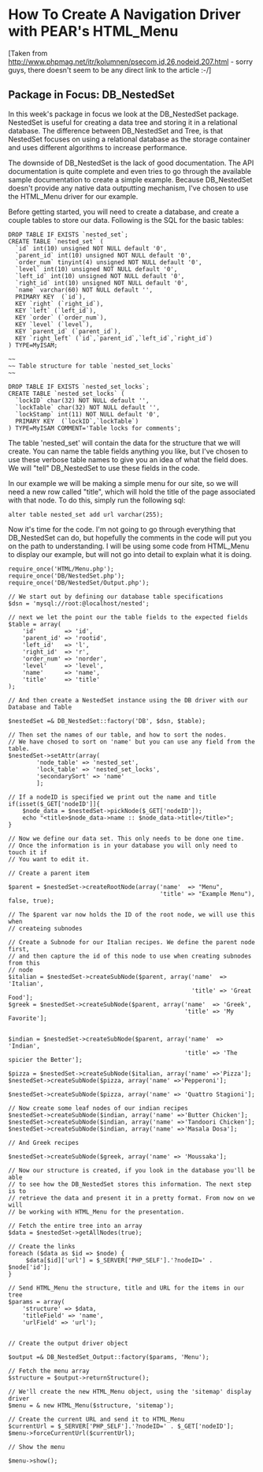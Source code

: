 <!-- Name: Howto/Navigation/HtmlMenu -->
<!-- Version: 2 -->
<!-- Last-Modified: 2006/03/02 12:16:14 -->
<!-- Author: demian -->
# How To Create A Navigation Driver with PEAR's HTML_Menu

[Taken from http://www.phpmag.net/itr/kolumnen/psecom,id,26,nodeid,207.html - sorry guys, there doesn't seem to be any direct link to the article :-/]

## Package in Focus: DB_NestedSet

In this week's package in focus we look at the DB_NestedSet package. NestedSet is useful for creating a data tree and storing it in a relational database. The difference between DB_NestedSet and Tree, is that NestedSet focuses on using a relational database as the storage container and uses different algorithms to increase performance.

The downside of DB_NestedSet is the lack of good documentation. The API documentation is quite complete and even tries to go through the available sample documentation to create a simple example. Because DB_NestedSet doesn't provide any native data outputting mechanism, I've chosen to use the HTML_Menu driver for our example.

Before getting started, you will need to create a database, and create a couple tables to store our data. Following is the SQL for the basic tables: 


    DROP TABLE IF EXISTS `nested_set`;
    CREATE TABLE `nested_set` (
      `id` int(10) unsigned NOT NULL default '0',
      `parent_id` int(10) unsigned NOT NULL default '0',
      `order_num` tinyint(4) unsigned NOT NULL default '0',
      `level` int(10) unsigned NOT NULL default '0',
      `left_id` int(10) unsigned NOT NULL default '0',
      `right_id` int(10) unsigned NOT NULL default '0',
      `name` varchar(60) NOT NULL default '',
      PRIMARY KEY  (`id`),
      KEY `right` (`right_id`),
      KEY `left` (`left_id`),
      KEY `order` (`order_num`),
      KEY `level` (`level`),
      KEY `parent_id` (`parent_id`),
      KEY `right_left` (`id`,`parent_id`,`left_id`,`right_id`)
    ) TYPE=MyISAM;
    
    ~~
    ~~ Table structure for table `nested_set_locks`
    ~~
    
    DROP TABLE IF EXISTS `nested_set_locks`;
    CREATE TABLE `nested_set_locks` (
      `lockID` char(32) NOT NULL default '',
      `lockTable` char(32) NOT NULL default '',
      `lockStamp` int(11) NOT NULL default '0',
      PRIMARY KEY  (`lockID`,`lockTable`)
    ) TYPE=MyISAM COMMENT='Table locks for comments';

The table 'nested_set' will contain the data for the structure that we will create. You can name the table fields anything you like, but I've chosen to use these verbose table names to give you an idea of what the field does. We will "tell" DB_NestedSet to use these fields in the code.

In our example we will be making a simple menu for our site, so we will need a new row called "title", which will hold the title of the page associated with that node. To do this, simply run the following sql: 


    alter table nested_set add url varchar(255);

Now it's time for the code. I'm not going to go through everything that DB_NestedSet can do, but hopefully the comments in the code will put you on the path to understanding. I will be using some code from HTML_Menu to display our example, but will not go into detail to explain what it is doing.


    require_once('HTML/Menu.php');
    require_once('DB/NestedSet.php');
    require_once('DB/NestedSet/Output.php');
    
    // We start out by defining our database table specifications
    $dsn = 'mysql://root:@localhost/nested';
    
    // next we let the point our the table fields to the expected fields
    $table = array(
        'id'        => 'id',
        'parent_id' => 'rootid',
        'left_id'   => 'l',
        'right_id'  => 'r',
        'order_num' => 'norder',
        'level'     => 'level',
        'name'      => 'name',
        'title'     => 'title'
    );
    
    // And then create a NestedSet instance using the DB driver with our Database and Table
    
    $nestedSet =& DB_NestedSet::factory('DB', $dsn, $table); 
    
    // Then set the names of our table, and how to sort the nodes.
    // We have chosed to sort on 'name' but you can use any field from the table.
    $nestedSet->setAttr(array(
            'node_table' => 'nested_set', 
            'lock_table' => 'nested_set_locks', 
            'secondarySort' => 'name'
            ];
            
    // If a nodeID is specified we print out the name and title
    if(isset($_GET['nodeID']]{
        $node_data = $nestedSet->pickNode($_GET['nodeID']);
        echo "<title>$node_data->name :: $node_data->title</title>";
    }
    
    // Now we define our data set. This only needs to be done one time.
    // Once the information is in your database you will only need to touch it if
    // You want to edit it.
    
    // Create a parent item
    
    $parent = $nestedSet->createRootNode(array('name'  => "Menu",
                                               'title' => "Example Menu"), false, true);
    
    // The $parent var now holds the ID of the root node, we will use this when 
    // createing subnodes
    
    // Create a Subnode for our Italian recipes. We define the parent node first,
    // and then capture the id of this node to use when creating subnodes from this
    // node
    $italian = $nestedSet->createSubNode($parent, array('name'  => 'Italian',
                                                        'title' => 'Great Food'];                                                      
    $greek = $nestedSet->createSubNode($parent, array('name'  => 'Greek',
                                                      'title' => 'My Favorite'];
                                                          
    
    $indian = $nestedSet->createSubNode($parent, array('name'  => 'Indian', 
                                                      'title' => 'The spicier the Better'];
          
    $pizza = $nestedSet->createSubNode($italian, array('name' =>'Pizza'];
    $nestedSet->createSubNode($pizza, array('name' =>'Pepperoni'];
    
    $nestedSet->createSubNode($pizza, array('name' => 'Quattro Stagioni'];    
        
    // Now create some leaf nodes of our indian recipes
    $nestedSet->createSubNode($indian, array('name' =>'Butter Chicken'];
    $nestedSet->createSubNode($indian, array('name' =>'Tandoori Chicken'];
    $nestedSet->createSubNode($indian, array('name' =>'Masala Dosa'];
    
    // And Greek recipes
    
    $nestedSet->createSubNode($greek, array('name' => 'Moussaka'];
    
    // Now our structure is created, if you look in the database you'll be able
    // to see how the DB_NestedSet stores this information. The next step is to
    // retrieve the data and present it in a pretty format. From now on we will 
    // be working with HTML_Menu for the presentation.
    
    // Fetch the entire tree into an array
    $data = $nestedSet->getAllNodes(true);
    
    // Create the links
    foreach ($data as $id => $node) {
         $data[$id]['url'] = $_SERVER['PHP_SELF'].'?nodeID=' . $node['id'];
    }
    
    // Send HTML_Menu the structure, title and URL for the items in our tree
    $params = array(
        'structure' => $data,
        'titleField' => 'name',
        'urlField' => 'url');
    
        
    // Create the output driver object	
    
    $output =& DB_NestedSet_Output::factory($params, 'Menu');
    
    // Fetch the menu array
    $structure = $output->returnStructure();
    
    // We'll create the new HTML_Menu object, using the 'sitemap' display driver
    $menu = & new HTML_Menu($structure, 'sitemap');
    
    // Create the current URL and send it to HTML_Menu
    $currentUrl = $_SERVER['PHP_SELF'].'?nodeID=' . $_GET['nodeID'];
    $menu->forceCurrentUrl($currentUrl);
    
    // Show the menu
    
    $menu->show();